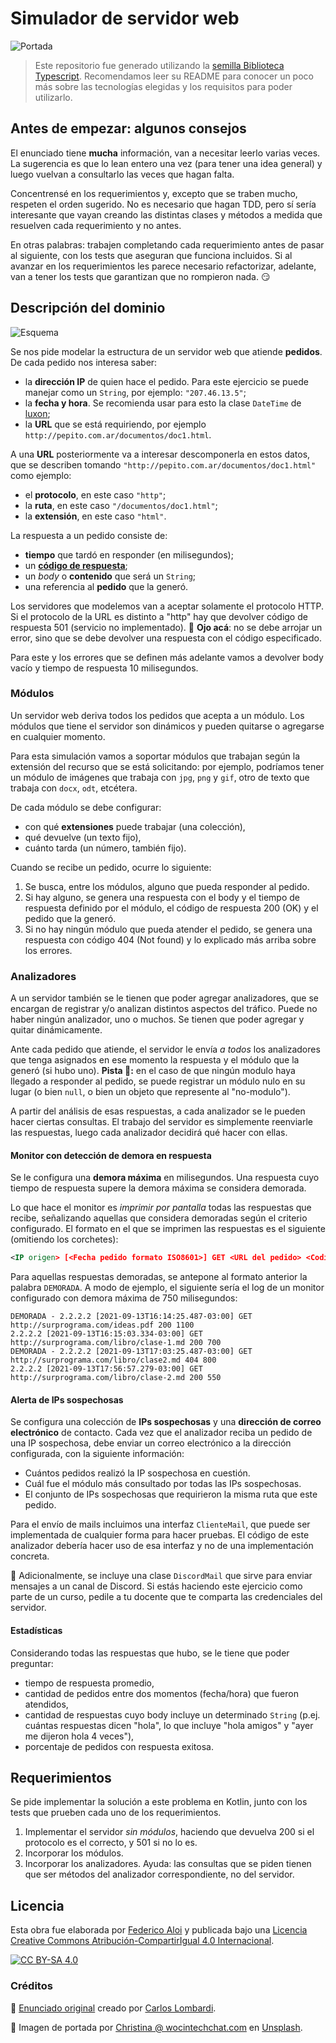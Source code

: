 # Simulador de servidor web

![Portada](assets/portada.jpg)

> Este repositorio fue generado utilizando la [semilla Biblioteca Typescript](https://github.com/surprograma/semilla-typescript-lib). Recomendamos leer su README para conocer un poco más sobre las tecnologías elegidas y los requisitos para poder utilizarlo.

## Antes de empezar: algunos consejos

El enunciado tiene **mucha** información, van a necesitar leerlo varias veces. La sugerencia es que lo lean entero una vez (para tener una idea general) y luego vuelvan a consultarlo las veces que hagan falta.

Concentrensé en los requerimientos y, excepto que se traben mucho, respeten el orden sugerido. No es necesario que hagan TDD, pero sí sería interesante que vayan creando las distintas clases y métodos a medida que resuelven cada requerimiento y no antes.

En otras palabras: trabajen completando cada requerimiento antes de pasar al siguiente, con los tests que aseguran que funciona incluidos. Si al avanzar en los requerimientos les parece necesario refactorizar, adelante, van a tener los tests que garantizan que no rompieron nada. :smirk:

## Descripción del dominio

![Esquema](./assets/servidor-secuencia.png)

Se nos pide modelar la estructura de un servidor web que atiende **pedidos**. De cada pedido nos interesa saber:

- la **dirección IP** de quien hace el pedido. Para este ejercicio se puede manejar como un `String`, por ejemplo: `"207.46.13.5"`;
- la **fecha y hora**. Se recomienda usar para esto la clase `DateTime` de [luxon](https://moment.github.io/luxon/#/);
- la **URL** que se está requiriendo, por ejemplo `http://pepito.com.ar/documentos/doc1.html`.

A una **URL** posteriormente va a interesar descomponerla en estos datos, que se describen tomando `"http://pepito.com.ar/documentos/doc1.html"` como ejemplo:

- el **protocolo**, en este caso `"http"`;
- la **ruta**, en este caso `"/documentos/doc1.html"`;
- la **extensión**, en este caso `"html"`.

La respuesta a un pedido consiste de:

- **tiempo** que tardó en responder (en milisegundos);
- un [**código de respuesta**](https://es.wikipedia.org/wiki/Anexo:C%C3%B3digos_de_estado_HTTP);
- un _body_ o **contenido** que será un `String`;
- una referencia al **pedido** que la generó.

Los servidores que modelemos van a aceptar solamente el protocolo HTTP. Si el protocolo de la URL es distinto a "http" hay que devolver código de respuesta 501 (servicio no implementado). :eyes: **Ojo acá**: no se debe arrojar un error, sino que se debe devolver una respuesta con el código especificado.

Para este y los errores que se definen más adelante vamos a devolver body vacío y tiempo de respuesta 10 milisegundos.

### Módulos

Un servidor web deriva todos los pedidos que acepta a un módulo. Los módulos que tiene el servidor son dinámicos y pueden quitarse o agregarse en cualquier momento.

Para esta simulación vamos a soportar módulos que trabajan según la extensión del recurso que se está solicitando: por ejemplo, podríamos tener un módulo de imágenes que trabaja con `jpg`, `png` y `gif`, otro de texto que trabaja con `docx`, `odt`, etcétera.

De cada módulo se debe configurar:

- con qué **extensiones** puede trabajar (una colección),
- qué devuelve (un texto fijo),
- cuánto tarda (un número, también fijo).

Cuando se recibe un pedido, ocurre lo siguiente:

1. Se busca, entre los módulos, alguno que pueda responder al pedido.
1. Si hay alguno, se genera una respuesta con el body y el tiempo de respuesta definido por el módulo, el código de respuesta 200 (OK) y el pedido que la generó.
1. Si no hay ningún módulo que pueda atender el pedido, se genera una respuesta con código 404 (Not found) y lo explicado más arriba sobre los errores.

### Analizadores

A un servidor también se le tienen que poder agregar analizadores, que se encargan de registrar y/o analizan distintos aspectos del tráfico. Puede no haber ningún analizador, uno o muchos. Se tienen que poder agregar y quitar dinámicamente.

Ante cada pedido que atiende, el servidor le envía _a todos_ los analizadores que tenga asignados en ese momento la respuesta y el módulo que la generó (si hubo uno). **Pista 🧐:** en el caso de que ningún modulo haya llegado a responder al pedido, se puede registrar un módulo nulo en su lugar (o bien `null`, o bien un objeto que represente al "no-modulo").

A partir del análisis de esas respuestas, a cada analizador se le pueden hacer ciertas consultas. El trabajo del servidor es simplemente reenviarle las respuestas, luego cada analizador decidirá qué hacer con ellas.

#### Monitor con detección de demora en respuesta

Se le configura una **demora máxima** en milisegundos. Una respuesta cuyo tiempo de respuesta supere la demora máxima se considera demorada.

Lo que hace el monitor es _imprimir por pantalla_ todas las respuestas que recibe, señalizando aquellas que considera demoradas según el criterio configurado. El formato en el que se imprimen las respuestas es el siguiente (omitiendo los corchetes):

```xml
<IP origen> [<Fecha pedido formato ISO8601>] GET <URL del pedido> <Codigo de respuesta> <Tiempo demora>
```

Para aquellas respuestas demoradas, se antepone al formato anterior la palabra `DEMORADA`. A modo de ejemplo, el siguiente sería el log de un monitor configurado con demora máxima de 750 milisegundos:

```
DEMORADA - 2.2.2.2 [2021-09-13T16:14:25.487-03:00] GET http://surprograma.com/ideas.pdf 200 1100
2.2.2.2 [2021-09-13T16:15:03.334-03:00] GET http://surprograma.com/libro/clase-1.md 200 700
DEMORADA - 2.2.2.2 [2021-09-13T17:03:25.487-03:00] GET http://surprograma.com/libro/clase2.md 404 800
2.2.2.2 [2021-09-13T17:56:57.279-03:00] GET http://surprograma.com/libro/clase-2.md 200 550
```

#### Alerta de IPs sospechosas

Se configura una colección de **IPs sospechosas** y una **dirección de correo electrónico** de contacto. Cada vez que el analizador reciba un pedido de una IP sospechosa, debe enviar un correo electrónico a la dirección configurada, con la siguiente información:

- Cuántos pedidos realizó la IP sospechosa en cuestión.
- Cuál fue el módulo más consultado por todas las IPs sospechosas.
- El conjunto de IPs sospechosas que requirieron la misma ruta que este pedido.

Para el envío de mails incluimos una interfaz `ClienteMail`, que puede ser implementada de cualquier forma para hacer pruebas. El código de este analizador debería hacer uso de esa interfaz y no de una implementación concreta.

:space_invader: Adicionalmente, se incluye una clase `DiscordMail` que sirve para enviar mensajes a un canal de Discord. Si estás haciendo este ejercicio como parte de un curso, pedile a tu docente que te comparta las credenciales del servidor.

#### Estadísticas

Considerando todas las respuestas que hubo, se le tiene que poder preguntar:

- tiempo de respuesta promedio,
- cantidad de pedidos entre dos momentos (fecha/hora) que fueron atendidos,
- cantidad de respuestas cuyo body incluye un determinado `String` (p.ej. cuántas respuestas dicen "hola", lo que incluye "hola amigos" y "ayer me dijeron hola 4 veces"),
- porcentaje de pedidos con respuesta exitosa.

## Requerimientos

Se pide implementar la solución a este problema en Kotlin, junto con los tests que prueben cada uno de los requerimientos.

1. Implementar el servidor _sin módulos_, haciendo que devuelva 200 si el protocolo es el correcto, y 501 si no lo es.
1. Incorporar los módulos.
1. Incorporar los analizadores. Ayuda: las consultas que se piden tienen que ser métodos del analizador correspondiente, no del servidor.

## Licencia

Esta obra fue elaborada por [Federico Aloi](https://github.com/faloi) y publicada bajo una [Licencia Creative Commons Atribución-CompartirIgual 4.0 Internacional][cc-by-sa].

[![CC BY-SA 4.0][cc-by-sa-image]][cc-by-sa]

[cc-by-sa]: https://creativecommons.org/licenses/by-sa/4.0/deed.es
[cc-by-sa-image]: https://licensebuttons.net/l/by-sa/4.0/88x31.png

### Créditos

:memo: [Enunciado original](https://web-ciu-programacion.github.io/site/material/documentos/ejercicios/webserver.pdf) creado por [Carlos Lombardi](https://github.com/clombardi).

:camera_flash: Imagen de portada por <a href="https://unsplash.com/@wocintechchat?utm_source=unsplash&utm_medium=referral&utm_content=creditCopyText">Christina @ wocintechchat.com</a> en <a href="https://unsplash.com/s/photos/web-server?utm_source=unsplash&utm_medium=referral&utm_content=creditCopyText">Unsplash</a>.
